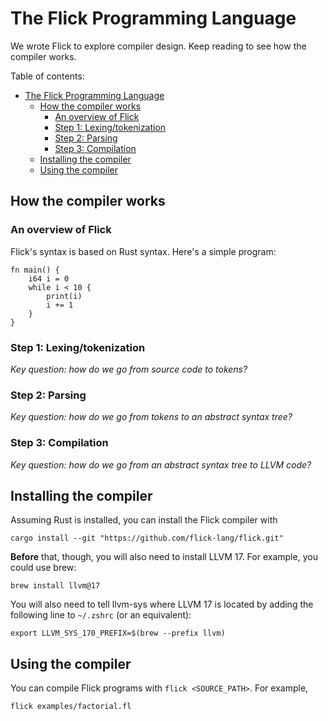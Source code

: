 # The Flick Programming Language

We wrote Flick to explore compiler design. Keep reading to see how the compiler works.

Table of contents:
<!-- TOC -->
* [The Flick Programming Language](#the-flick-programming-language)
  * [How the compiler works](#how-the-compiler-works)
    * [An overview of Flick](#an-overview-of-flick)
    * [Step 1: Lexing/tokenization](#step-1-lexingtokenization)
    * [Step 2: Parsing](#step-2-parsing)
    * [Step 3: Compilation](#step-3-compilation)
  * [Installing the compiler](#installing-the-compiler)
  * [Using the compiler](#using-the-compiler)
<!-- TOC -->

## How the compiler works

### An overview of Flick

Flick's syntax is based on Rust syntax. Here's
a simple program:

```text
fn main() {
    i64 i = 0
    while i < 10 {
        print(i)
        i += 1
    }
}
```

### Step 1: Lexing/tokenization

_Key question: how do we go from source code to tokens?_

<!-- TODO: link to docs / give one-sentence overview? -->

### Step 2: Parsing

_Key question: how do we go from tokens to an abstract syntax tree?_

<!-- TODO: link to docs / give one-sentence overview? -->

### Step 3: Compilation

_Key question: how do we go from an abstract syntax tree to LLVM code?_

<!-- TODO: link to docs / give one-sentence overview? -->

## Installing the compiler

Assuming Rust is installed, you can install the Flick compiler with

```shell
cargo install --git "https://github.com/flick-lang/flick.git"
```

**Before** that, though, you will also need to install LLVM 17. For example, you could use brew:

```shell
brew install llvm@17
```

You will also need to tell llvm-sys where LLVM 17 is located by adding the following line to `~/.zshrc` (or an equivalent):
```shell
export LLVM_SYS_170_PREFIX=$(brew --prefix llvm)
```

## Using the compiler

You can compile Flick programs with `flick <SOURCE_PATH>`. For example, 

```shell
flick examples/factorial.fl
```